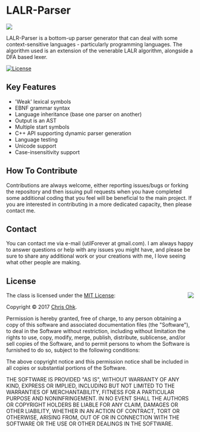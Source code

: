 # LALR-Parser

<img src="https://github.com/utilForever/LALR-Parser/blob/master/Logo.png" align="center" />

LALR-Parser is a bottom-up parser generator that can deal with some context-sensitive languages - particularly programming languages. The algorithm used is an extension of the venerable LALR algorithm, alongside a DFA based lexer.

[![License](https://img.shields.io/badge/Licence-MIT-blue.svg)](https://github.com/utilForever/LALR-Parser/blob/master/LICENSE)

## Key Features

- 'Weak' lexical symbols
- EBNF grammar syntax
- Language inheritance (base one parser on another)
- Output is an AST
- Multiple start symbols
- C++ API supporting dynamic parser generation
- Language testing
- Unicode support
- Case-insensitivity support

## How To Contribute

Contributions are always welcome, either reporting issues/bugs or forking the repository and then issuing pull requests when you have completed some additional coding that you feel will be beneficial to the main project. If you are interested in contributing in a more dedicated capacity, then please contact me.

## Contact

You can contact me via e-mail (utilForever at gmail.com). I am always happy to answer questions or help with any issues you might have, and please be sure to share any additional work or your creations with me, I love seeing what other people are making.

## License

<img align="right" src="http://opensource.org/trademarks/opensource/OSI-Approved-License-100x137.png">

The class is licensed under the [MIT License](http://opensource.org/licenses/MIT):

Copyright &copy; 2017 [Chris Ohk](http://www.github.com/utilForever).

Permission is hereby granted, free of charge, to any person obtaining a copy of this software and associated documentation files (the "Software"), to deal in the Software without restriction, including without limitation the rights to use, copy, modify, merge, publish, distribute, sublicense, and/or sell copies of the Software, and to permit persons to whom the Software is furnished to do so, subject to the following conditions:

The above copyright notice and this permission notice shall be included in all copies or substantial portions of the Software.

THE SOFTWARE IS PROVIDED "AS IS", WITHOUT WARRANTY OF ANY KIND, EXPRESS OR IMPLIED, INCLUDING BUT NOT LIMITED TO THE WARRANTIES OF MERCHANTABILITY, FITNESS FOR A PARTICULAR PURPOSE AND NONINFRINGEMENT. IN NO EVENT SHALL THE AUTHORS OR COPYRIGHT HOLDERS BE LIABLE FOR ANY CLAIM, DAMAGES OR OTHER LIABILITY, WHETHER IN AN ACTION OF CONTRACT, TORT OR OTHERWISE, ARISING FROM, OUT OF OR IN CONNECTION WITH THE SOFTWARE OR THE USE OR OTHER DEALINGS IN THE SOFTWARE.